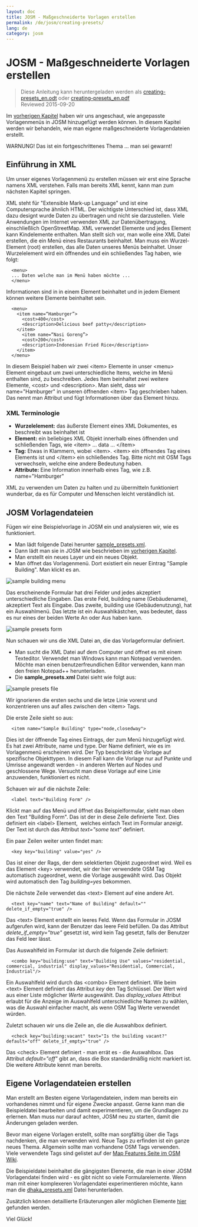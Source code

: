 ```yaml
---
layout: doc
title: JOSM - Maßgeschneiderte Vorlagen erstellen
permalink: /de/josm/creating-presets/
lang: de
category: josm
---
```


JOSM - Maßgeschneiderte Vorlagen erstellen
=======================

> Diese Anleitung kann heruntergeladen werden als [creating-presets_en.odt](/files/creating-presets_en.odt) oder [creating-presets_en.pdf](/files/creating-presets_en.pdf)  
> Reviewed 2015-09-20  

Im [vorherigen Kapitel](/de/josm/josm-presets) haben wir uns angeschaut, wie angepasste Vorlagenmenüs in JOSM hinzugefügt werden können. In diesem Kapitel werden wir behandeln, wie man eigene maßgeschneiderte Vorlagendateien erstellt.  

WARNUNG! Das ist ein fortgeschrittenes Thema ... man sei gewarnt!  

Einführung in XML
-------------------

Um unser eigenes Vorlagenmenü zu erstellen müssen wir erst eine Sprache namens XML verstehen. Falls man bereits XML kennt, kann man zum nächsten Kapitel springen.  

XML steht für "Extensible Mark-up Language" und ist eine Computersprache ähnlich HTML. Der wichtigste Unterschied ist, dass XML dazu designt wurde Daten zu übertragen und nicht sie darzustellen. Viele Anwendungen im Internet verwenden XML zur Datenübertragung, einschließlich OpenStreetMap. XML verwendet Elemente und jedes Element kann Kindelemente enthalten. Man stellt sich vor, man wolle eine XML Datei erstellen, die ein Menü eines Restaurants beinhaltet. Man muss ein Wurzel-Element (root) erstellen, das alle Daten unseres Menüs beinhaltet. Unser Wurzelelement wird ein öffnendes und ein schließendes Tag haben, wie folgt:

      <menu>
      ... Daten welche man im Menü haben möchte ...
      </menu>

Informationen sind in in einem Element beinhaltet und in jedem Element können weitere Elemente beinhaltet sein.  

      <menu>
        <item name=“Hamburger”>
          <cost>400</cost>
          <description>Delicious beef patty</description>
        </item>
          <item name=“Nasi Goreng”>
          <cost>200</cost>
          <description>Indonesian Fried Rice</description>
        </item>
      </menu>

In diesem Beispiel haben wir zwei &lt;item&gt; Elemente in unser &lt;menu&gt; Element eingebaut um zwei unterschiedliche Items, welche im Menü enthalten sind, zu beschreiben. Jedes Item beinhaltet zwei weitere Elemente, &lt;cost&gt; und &lt;description&gt;. Man sieht, dass wir name="Hamburger" in unseren öffnenden &lt;item&gt; Tag geschrieben haben. Das nennt man Attribut und fügt Informationen über das Element hinzu.


### XML Terminologie

- **Wurzelelement:** das äußerste Element eines XML Dokumentes, es beschreibt was beinhaltet ist  
- **Element:** ein beliebiges XML Objekt innerhalb eines öffnenden und schließenden Tags, wie &lt;item&gt; ... data ... &lt;/item&gt;  
- **Tag:** Etwas in Klammern, wobei &lt;item&gt;. &lt;item&gt; ein öffnendes Tag eines Elements ist und &lt;/item&gt; ein schließendes Tag. Bitte nicht mit OSM Tags verwechseln, welche eine andere Bedeutung haben.  
- **Attribute:** Eine Information innerhalb eines Tag, wie z.B. name="Hamburger"  

XML zu verwenden um Daten zu halten und zu übermitteln funktioniert wunderbar, da es für Computer und Menschen leicht verständlich ist.  


JOSM Vorlagendateien
-------------------

Fügen wir eine Beispielvorlage in JOSM ein und analysieren wir, wie es funktioniert.  

- Man lädt folgende Datei herunter [sample_presets.xml](/files/sample_presets.xml).  
- Dann lädt man sie in JOSM wie beschrieben im [vorherigen Kapitel](/de/josm/josm-presets).  
- Man erstellt ein neues Layer und ein neues Objekt.  
- Man öffnet das Vorlagenmenü. Dort existiert ein neuer Eintrag "Sample Building". Man klickt es an.  

![sample building menu][]

Das erscheinende Formular hat drei Felder und jedes akzeptiert unterschiedliche Eingaben. Das erste Feld, building name (Gebäudename), akzeptiert Text als Eingabe. Das zweite, building use (Gebäudenutzung), hat ein Auswahlmenü. Das letzte ist ein Auswahlkästchen, was bedeutet, dass es nur eines der beiden Werte An oder Aus haben kann.

![sample presets form][]

Nun schauen wir uns die XML Datei an, die das Vorlageformular definiert.

- Man sucht die XML Datei auf dem Computer und öffnet es mit einem Texteditor. Verwendet man Windows kann man Notepad verwenden. Möchte man einen benutzerfreundlichen Editor verwenden, kann man den freien Notepad++ herunterladen.  
- Die **sample_presets.xml** Datei sieht wie folgt aus:  

![sample presets file][]

Wir ignorieren die ersten sechs und die letze Linie vorerst und konzentrieren uns auf alles zwischen den &lt;item&gt; Tags.

Die erste Zeile sieht so aus:

      <item name="Sample Building" type="node,closedway">

Dies ist der öffnende Tag eines Eintrags, der zum Menü hinzugefügt wird. Es hat zwei Attribute, name und type. Der Name definiert, wie es im Vorlagenmenü erscheinen wird. Der Typ beschränkt die Vorlage auf spezifische Objekttypen. In diesem Fall kann die Vorlage nur auf Punkte und Umrisse angewandt werden - in anderen Werten auf Nodes und geschlossene Wege. Versucht man diese Vorlage auf eine Linie anzuwenden, funktioniert es nicht.  

Schauen wir auf die nächste Zeile:  

      <label text="Building Form" />

Klickt man auf das Menü und öffnet das Beispielformular, sieht man oben den Text "Building Form". Das ist der in diese Zeile definierte Text. Dies definiert ein &lt;label&gt; Element,  welches einfach Text im Formular anzeigt. Der Text ist durch das Attribut *text="some text"* definiert.  

Ein paar Zeilen weiter unten findet man:  

      <key key="building" value="yes" />

Das ist einer der Rags, der dem selektierten Objekt zugeordnet wird. Weil es das Element &lt;key&gt; verwendet, wir der hier verwendete OSM Tag automatisch zugeordnet, wenn die Vorlage ausgewählt wird. Das Objekt wird automatisch den Tag *building=yes* bekommen.  

Die nächste Zeile verwendet das &lt;text&gt; Element auf eine andere Art.  

      <text key="name" text="Name of Building" default="" delete_if_empty="true" />

Das &lt;text&gt; Element erstellt ein leeres Feld. Wenn das Formular in JOSM aufgerufen wird, kann der Benutzer das leere Feld befüllen. Da das Attribut *delete_if_empty="true"* gesetzt ist, wird kein Tag gesetzt, falls der Benutzer das Feld leer lässt.  

Das Auswahlfeld im Formular ist durch die folgende Zeile definiert:  

      <combo key="building:use" text="Building Use" values="residential, commercial, industrial" display_values="Residential, Commercial, Industrial"/>

Ein Auswahlfeld wird durch das &lt;combo&gt; Element definiert. Wie beim &lt;text&gt; Element definiert das Attribut *key* den Tag Schlüssel. Der Wert wird aus einer Liste möglicher *Werte* ausgewählt. Das *display_values* Attribut erlaubt für die Anzeige im Auswahlfeld unterschiedliche Namen zu wählen, was die Auswahl einfacher macht, als wenn OSM Tag Werte verwendet würden.  

Zuletzt schauen wir uns die Zeile an, die die Auswahlbox definiert.  

      <check key="building:vacant" text="Is the building vacant?" default="off" delete_if_empty="true" />

Das &lt;check&gt; Element definiert - man errät es -  die Auswahlbox. Das Attribut *default="off"* gibt an, dass die Box standardmäßig nicht markiert ist. Die weitere Attribute kennt man bereits.  

Eigene Vorlagendateien erstellen
------------------------------

Man erstellt am Besten eigene Vorlagendateien, indem man bereits ein vorhandenes nimmt und für eigene Zwecke anpasst. Gerne kann man die Beispieldatei bearbeiten und damit experimentieren, um die Grundlagen zu erlernen. Man muss nur darauf achten, JOSM neu zu starten, damit die Änderungen geladen werden.  

Bevor man eigene Vorlagen erstellt, sollte man sorgfältig über die Tags nachdenken, die man verwenden wird. Neue Tags zu erfinden ist ein ganze neues Thema. Allgemein sollte man vorhandene OSM Tags verwenden. Viele verwendete Tags sind gelistet auf der [Map Features Seite im OSM Wiki](http://wiki.openstreetmap.org/wiki/Map_Features).  

Die Beispieldatei beinhaltet die gängigsten Elemente, die man in einer JOSM Vorlagendatei finden wird - es gibt nicht so viele Formularelemente. Wenn man mit einer komplexeren Vorlagendatei experimentieren möchte, kann man die [dhaka_presets.xml](/files/dhaka_presets.xml) Datei herunterladen.  

Zusätzlich können detaillierte Erläuterungen aller möglichen Elemente [hier](http://josm.openstreetmap.de/wiki/TaggingPresets) gefunden werden.  

Viel Glück!  


[sample building menu]: /images/josm/sample-building-menu.png
[sample presets form]: /images/josm/sample-presets-form.png
[sample presets file]: /images/josm/sample-presets-file.png